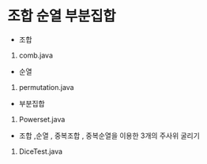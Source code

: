 # 조합 순열 부분집합 

- 조합 

1. comb.java

- 순열 

1. permutation.java

- 부분집합 

1. Powerset.java

- 조합 ,순열 , 중복조합 , 중복순열을 이용한 3개의 주사위 굴리기 

1. DiceTest.java
